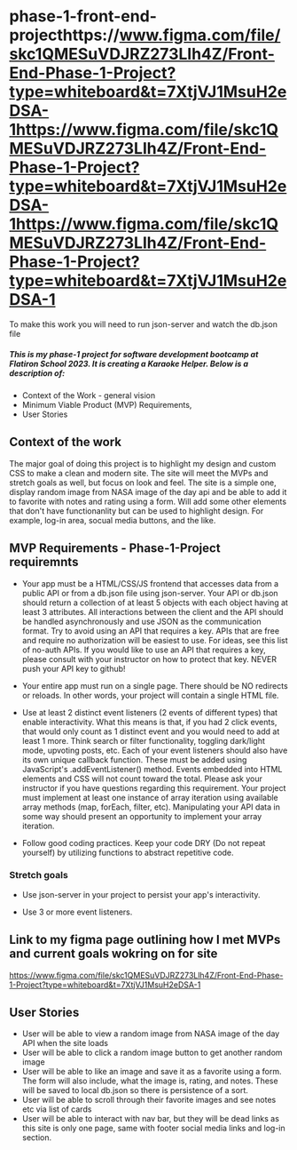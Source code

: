 # phase-1-front-end-projecthttps://www.figma.com/file/skc1QMESuVDJRZ273Llh4Z/Front-End-Phase-1-Project?type=whiteboard&t=7XtjVJ1MsuH2eDSA-1https://www.figma.com/file/skc1QMESuVDJRZ273Llh4Z/Front-End-Phase-1-Project?type=whiteboard&t=7XtjVJ1MsuH2eDSA-1https://www.figma.com/file/skc1QMESuVDJRZ273Llh4Z/Front-End-Phase-1-Project?type=whiteboard&t=7XtjVJ1MsuH2eDSA-1
To make this work you will need to run json-server and watch the db.json file 

##### This is my phase-1 project for software development bootcamp at Flatiron School 2023. It is creating a Karaoke Helper. Below is a description of:
- Context of the Work - general vision
- Minimum Viable Product (MVP) Requirements, 
- User Stories 

## Context of the work

The major goal of doing this project is to highlight my design and custom CSS to make a clean and modern site. The site will meet the MVPs and stretch goals as well, but focus on look and feel. The site is a simple one, display random image from NASA image of the day api and be able to add it to favorite with notes and rating using a form. Will add some other elements that don't have functionanlity but can be used to highlight design. For example, log-in area, socual media buttons, and the like. 

## MVP Requirements - Phase-1-Project requiremnts

- Your app must be a HTML/CSS/JS frontend that accesses data from a public API or from a db.json file using json-server. Your API or db.json should return a collection of at least 5 objects with each object having at least 3 attributes. All interactions between the client and the API should be handled asynchronously and use JSON as the communication format. Try to avoid using an API that requires a key. APIs that are free and require no authorization will be easiest to use. For ideas, see this list of no-auth APIs. If you would like to use an API that requires a key, please consult with your instructor on how to protect that key. NEVER push your API key to github!

- Your entire app must run on a single page. There should be NO redirects or reloads. In other words, your project will contain a single HTML file.

- Use at least 2 distinct event listeners (2 events of different types) that enable interactivity. What this means is that, if you had 2 click events, that would only count as 1 distinct event and you would need to add at least 1 more. Think search or filter functionality, toggling dark/light mode, upvoting posts, etc. Each of your event listeners should also have its own unique callback function. These must be added using JavaScript's .addEventListener() method. Events embedded into HTML elements and CSS will not count toward the total. Please ask your instructor if you have questions regarding this requirement.
Your project must implement at least one instance of array iteration using available array methods (map, forEach, filter, etc). Manipulating your API data in some way should present an opportunity to implement your array iteration.

- Follow good coding practices. Keep your code DRY (Do not repeat yourself) by utilizing functions to abstract repetitive code.

### Stretch goals

- Use json-server in your project to persist your app's interactivity.

- Use 3 or more event listeners.

## Link to my figma page outlining how I met MVPs and current goals wokring on for site
https://www.figma.com/file/skc1QMESuVDJRZ273Llh4Z/Front-End-Phase-1-Project?type=whiteboard&t=7XtjVJ1MsuH2eDSA-1


## User Stories 
- User will be able to view a random image from NASA image of the day API when the site loads
- User will be able to click a random image button to get another random image
- User will be able to like an image and save it as a favorite using a form. The form will also include, what the image is, rating, and notes. These will be saved to local db.json so there is persistence of a sort. 
- User will be able to scroll through their favorite images and see notes etc via list of cards
- User will be able to interact with nav bar, but they will be dead links as this site is only one page, same with footer social media links and log-in section. 
